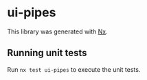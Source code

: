 # ui-pipes

This library was generated with [Nx](https://nx.dev).


## Running unit tests

Run `nx test ui-pipes` to execute the unit tests.

